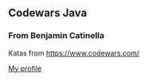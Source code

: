 ## Codewars Java
### From Benjamin Catinella
Katas from https://www.codewars.com/

[My profile](https://www.codewars.com/users/Benjamin%20.C)

